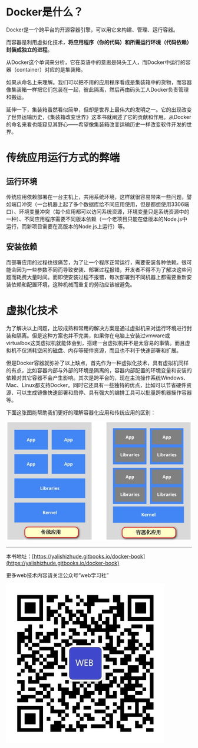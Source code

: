 # Docker是什么？

Docker是一个跨平台的开源容器引擎，可以用它来构建、管理、运行容器。

而容器是利用虚拟化技术，**将应用程序（你的代码）和所需运行环境（代码依赖）封装成独立的进程**。

从Docker这个单词来分析，它在英语中的意思是码头工人，而Docker中运行的容器（container）对应的是集装箱。

如果从命名上来理解。我们可以把不用的应用程序看成是集装箱中的货物，而容器像集装箱一样把它们包装在一起，彼此隔离，然后再由码头工人Docker负责管理和搬运。

延伸一下，集装箱虽然看似简单，但却是世界上最伟大的发明之一。它的出现改变了世界运输历史，《集装箱改变世界》这本书就阐述了它的贡献和作用。从Docker的命名来看也能窥见其野心——希望像集装箱改变运输历史一样改变软件开发的世界。

# 传统应用运行方式的弊端

## 运行环境

传统应用依赖部署在一台主机上，共用系统环境，这样就很容易带来一些问题，譬如端口冲突（一台机器上起了多个数据库给不同应用使用，但是都想使用3306端口）、环境变量冲突（每个应用都可以访问系统资源，环境变量只是系统资源中的一种）、不同应用程序需要不同版本依赖（一个老项目只能在低版本的Node.js中运行，而新项目需要在高版本的Node.js上运行）等。

## 安装依赖

而部署应用的过程也很痛苦，为了让一个程序正常运行，需要安装各种依赖。很可能会因为一些参数不同而导致安装、部署过程报错，开发者不得不为了解决这些问题而耗费大量时间。而即使安装过程不报错，每次部署到不同机器上都需要重新安装依赖和配置环境，这种机械而重复的劳动应该被避免。

# 虚拟化技术

为了解决以上问题，比较成熟和常用的解决方案是通过虚拟机来对运行环境进行封装和隔离。但是这种方案也并不完美，如果你在电脑上安装过vmware或virtualbox这类虚拟机就能体会到，搭建一台虚拟机并不是太容易的事情。而且虚拟机不仅消耗空闲的磁盘、内存等硬件资源，而且也不利于快速部署和扩展。

但是Docker容器就弥补了以上缺点，首先作为一种虚拟化技术，具有虚拟机同样的有点，比如容器内部与外部的环境是隔离的，容器内部配置的环境变量和安装的依赖对其它容器不会产生影响。其次是跨平台的，现在主流操作系统Windows、Mac、Linux都支持Docker。同时它还具有一些独特的优点，比如可以节省硬件资源、可以生成镜像快速部署和启停、具有强大的编排工具可以批量跨机器操作容器等。

下面这张图能帮助我们更好的理解容器化应用和传统应用的区别：

![](/assets/160a630b05cf81c9.jpg)

---

本书地址：[https://yalishizhude.gitbooks.io/docker-book](https://yalishizhude.gitbooks.io/docker-book)

更多web技术内容请关注公众号“web学习社”

![](/assets/webclub.jpg)

